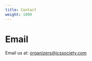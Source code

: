 ```yaml
---
title: Contact
weight: 1000
---
```

# Email

Email us at: organizers@icssociety.com

<!--
< button relref="/" >
{{< button href="https://ktbyte.com" >}}KTBYTE{{< /button >}}
-->
